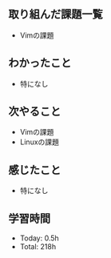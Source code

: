 ## 取り組んだ課題一覧
- Vimの課題
## わかったこと
- 特になし
## 次やること
- Vimの課題
- Linuxの課題
## 感じたこと
- 特になし
## 学習時間
- Today: 0.5h
- Total: 218h

<!--```toggl
LIST
FROM 2024-05-09 TO 2024-05-09
INCLUDE PROJECTS "HappinessChain", "Self-Study"
```-->
<!--```toggl
SUMMARY
FROM 2024-01-01 TO 2024-05-09
INCLUDE PROJECTS "HappinessChain", "Self-Study"
```-->

